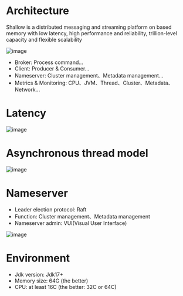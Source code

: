 # Architecture

Shallow is a distributed messaging and streaming platform on based memory with low latency, high performance and reliability, trillion-level capacity and flexible scalability

![image](https://github.com/shallow-rs/shallow/blob/main/doc/image/infra.png)

- Broker: Process command...
- Client: Producer & Consumer...
- Nameserver: Cluster management、Metadata management...
- Metrics & Monitoring: CPU、JVM、Thread、Cluster、Metadata、Network...

# Latency

![image](https://github.com/shallow-rs/shallow/blob/main/doc/image/latency.png)

# Asynchronous thread model

![image](https://github.com/shallow-rs/shallow/blob/main/doc/image/thread_model.png)

# Nameserver
- Leader election protocol: Raft
- Function: Cluster management、Metadata management
- Nameserver admin: VUI(Visual User Interface)

![image](https://github.com/shallow-rs/shallow/blob/main/doc/image/nameserver_architecture.png)

# Environment

- Jdk version: Jdk17+
- Memory size: 64G (the better)
- CPU: at least 16C (the better: 32C or 64C)
